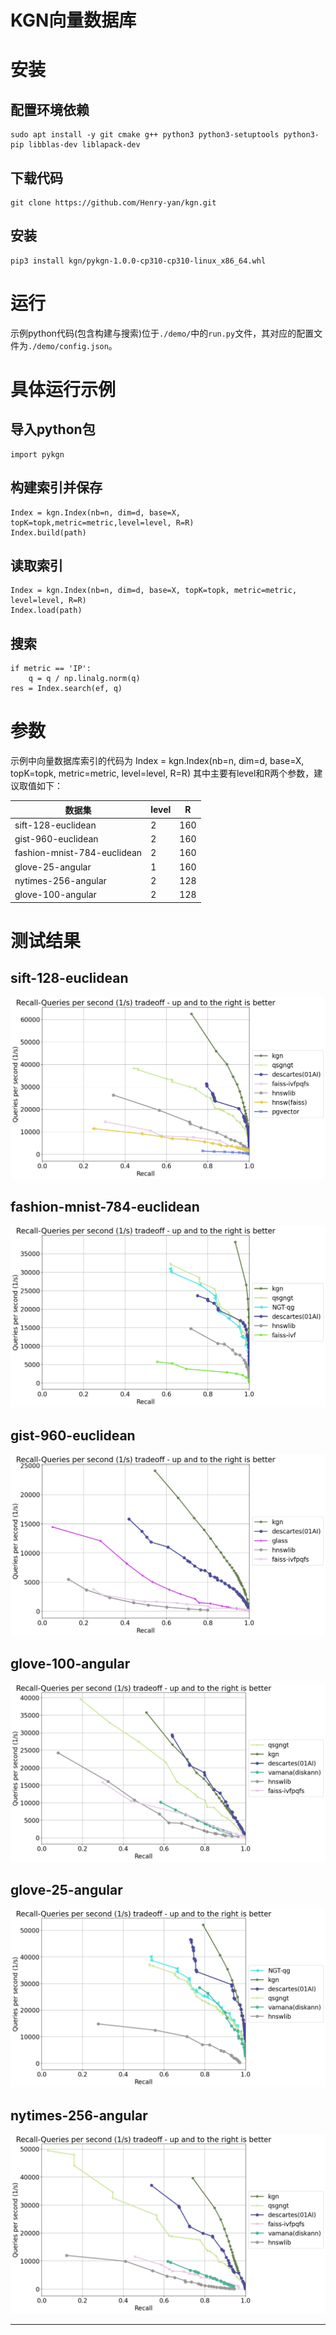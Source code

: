 # KGN向量数据库

# 安装

## 配置环境依赖
    sudo apt install -y git cmake g++ python3 python3-setuptools python3-pip libblas-dev liblapack-dev
## 下载代码
    git clone https://github.com/Henry-yan/kgn.git
## 安装
    pip3 install kgn/pykgn-1.0.0-cp310-cp310-linux_x86_64.whl

# 运行
示例python代码(包含构建与搜索)位于`./demo/`中的`run.py`文件，其对应的配置文件为`./demo/config.json`。

# 具体运行示例
## 导入python包
    import pykgn

## 构建索引并保存
    Index = kgn.Index(nb=n, dim=d, base=X, topK=topk,metric=metric,level=level, R=R)
    Index.build(path)
## 读取索引
    Index = kgn.Index(nb=n, dim=d, base=X, topK=topk, metric=metric, level=level, R=R)
    Index.load(path)
## 搜索
    if metric == 'IP':
        q = q / np.linalg.norm(q)
    res = Index.search(ef, q)

# 参数
示例中向量数据库索引的代码为
    Index = kgn.Index(nb=n, dim=d, base=X, topK=topk, metric=metric, level=level, R=R)
其中主要有level和R两个参数，建议取值如下：

| 数据集  |  level | R  |
| ------- | ------------ | ------------ |
|  sift-128-euclidean | 2  | 160  |
| gist-960-euclidean  | 2  | 160  |
| fashion-mnist-784-euclidean  |  2 |  160 |
| glove-25-angular  | 1  |  160 |
| nytimes-256-angular  |  2 | 128  |
|  glove-100-angular | 2  |  128 |

# 测试结果
## sift-128-euclidean

![image](results/sift-128-euclidean.png)

## fashion-mnist-784-euclidean

![image](results/fashion-mnist-784-euclidean.png)

## gist-960-euclidean

![image](results/gist-960-euclidean.png)

## glove-100-angular

![image](results/glove-100-angular.png)

## glove-25-angular

![image](results/glove-25-angular.png)

## nytimes-256-angular

![image](results/nytimes-256-angular.png)

---


